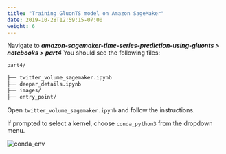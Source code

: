 ```yaml
---
title: "Training GluonTS model on Amazon SageMaker"
date: 2019-10-28T12:59:15-07:00
weight: 6
---
```

Navigate to
***amazon-sagemaker-time-series-prediction-using-gluonts > notebooks > part4***
You should see the following files:

```bash
part4/

├── twitter_volume_sagemaker.ipynb
├── deepar_details.ipynb
├── images/
├── entry_point/
```

Open `twitter_volume_sagemaker.ipynb` and follow the instructions.

If prompted to select a kernel, choose `conda_python3` from the dropdown menu.

![conda_env](/images/labs/conda_py3.png?width=50pc)
